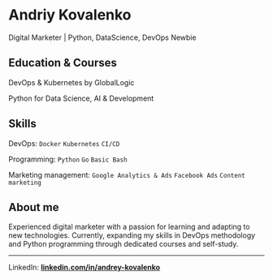 # **Andriy Kovalenko**
Digital Marketer | Python, DataScience, DevOps Newbie

## Education & Courses 

DevOps & Kubernetes by GlobalLogic

Python for Data Science, AI & Development

## Skills

DevOps: `Docker` `Kubernetes` `CI/CD`

Programming: `Python` `Go` `Basic Bash`

Marketing management: `Google Analytics & Ads` `Facebook Ads` `Content marketing` 

## About me
Experienced digital marketer with a passion for learning and adapting to new technologies. Currently, expanding my skills in DevOps methodology and Python programming through dedicated courses and self-study.

---

LinkedIn: **[linkedin.com/in/andrey-kovalenko](https://www.linkedin.com/in/andrey-kovalenko-826b59168/)**

